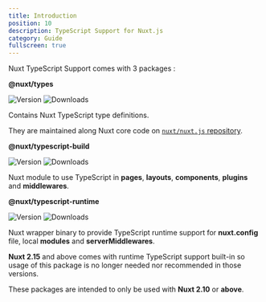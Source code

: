 ```yaml
---
title: Introduction
position: 10
description: TypeScript Support for Nuxt.js
category: Guide
fullscreen: true
---
```


Nuxt TypeScript Support comes with 3 packages :

<alert type="info">

**@nuxt/types**

![Version](https://img.shields.io/npm/v/@nuxt/types?color=%23007ACC&style=flat-square)
![Downloads](https://img.shields.io/npm/dm/@nuxt/types?style=flat-square)

Contains Nuxt TypeScript type definitions.

They are maintained along Nuxt core code on [`nuxt/nuxt.js` repository](https://github.com/nuxt/nuxt.js/tree/dev/packages/types).

</alert>

<alert type="info">

**@nuxt/typescript-build**

![Version](https://img.shields.io/npm/v/@nuxt/typescript-build?color=%23007ACC&style=flat-square)
![Downloads](https://img.shields.io/npm/dm/@nuxt/typescript-build?style=flat-square)

Nuxt module to use TypeScript in **pages**, **layouts**, **components**, **plugins** and **middlewares**.

</alert>

<alert type="info">

**@nuxt/typescript-runtime**

![Version](https://img.shields.io/npm/v/@nuxt/typescript-runtime?color=%23007ACC&style=flat-square)
![Downloads](https://img.shields.io/npm/dm/@nuxt/typescript-runtime?style=flat-square)

Nuxt wrapper binary to provide TypeScript runtime support for **nuxt.config** file, local **modules** and **serverMiddlewares**.


<alert type="warning">

**Nuxt 2.15** and above comes with runtime TypeScript support built-in so usage of this package is no longer needed nor recommended in those versions.

</alert>

</alert>


<alert type="warning">

These packages are intended to only be used with **Nuxt 2.10** or **above**.

</alert>
